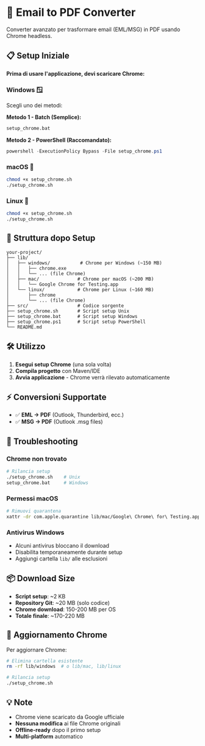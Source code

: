 # 🚀 Email to PDF Converter

Converter avanzato per trasformare email (EML/MSG) in PDF usando Chrome headless.

## 📋 Setup Iniziale

**Prima di usare l'applicazione, devi scaricare Chrome:**

### Windows 🪟
Scegli uno dei metodi:

**Metodo 1 - Batch (Semplice):**
```bash
setup_chrome.bat
```

**Metodo 2 - PowerShell (Raccomandato):**
```powershell
powershell -ExecutionPolicy Bypass -File setup_chrome.ps1
```

### macOS 🍎
```bash
chmod +x setup_chrome.sh
./setup_chrome.sh
```

### Linux 🐧
```bash
chmod +x setup_chrome.sh
./setup_chrome.sh
```

## 📁 Struttura dopo Setup

```
your-project/
├── lib/
│   ├── windows/           # Chrome per Windows (~150 MB)
│   │   ├── chrome.exe
│   │   └── ... (file Chrome)
│   ├── mac/              # Chrome per macOS (~200 MB)
│   │   └── Google Chrome for Testing.app
│   └── linux/            # Chrome per Linux (~160 MB)
│       ├── chrome
│       └── ... (file Chrome)
├── src/                  # Codice sorgente
├── setup_chrome.sh       # Script setup Unix
├── setup_chrome.bat      # Script setup Windows
├── setup_chrome.ps1      # Script setup PowerShell
└── README.md
```

## 🛠️ Utilizzo

1. **Esegui setup Chrome** (una sola volta)
2. **Compila progetto** con Maven/IDE
3. **Avvia applicazione** - Chrome verrà rilevato automaticamente

## ⚡ Conversioni Supportate

- ✅ **EML → PDF** (Outlook, Thunderbird, ecc.)
- ✅ **MSG → PDF** (Outlook .msg files)

## 🔧 Troubleshooting

### Chrome non trovato
```bash
# Rilancia setup
./setup_chrome.sh    # Unix
setup_chrome.bat     # Windows
```

### Permessi macOS
```bash
# Rimuovi quarantena
xattr -dr com.apple.quarantine lib/mac/Google\ Chrome\ for\ Testing.app
```

### Antivirus Windows
- Alcuni antivirus bloccano il download
- Disabilita temporaneamente durante setup
- Aggiungi cartella `lib/` alle esclusioni

## 📦 Download Size

- **Script setup**: ~2 KB
- **Repository Git**: ~20 MB (solo codice)
- **Chrome download**: 150-200 MB per OS
- **Totale finale**: ~170-220 MB

## 🔄 Aggiornamento Chrome

Per aggiornare Chrome:
```bash
# Elimina cartella esistente
rm -rf lib/windows  # o lib/mac, lib/linux

# Rilancia setup
./setup_chrome.sh
```

## 💡 Note

- Chrome viene scaricato da Google ufficiale
- **Nessuna modifica** ai file Chrome originali
- **Offline-ready** dopo il primo setup
- **Multi-platform** automatico